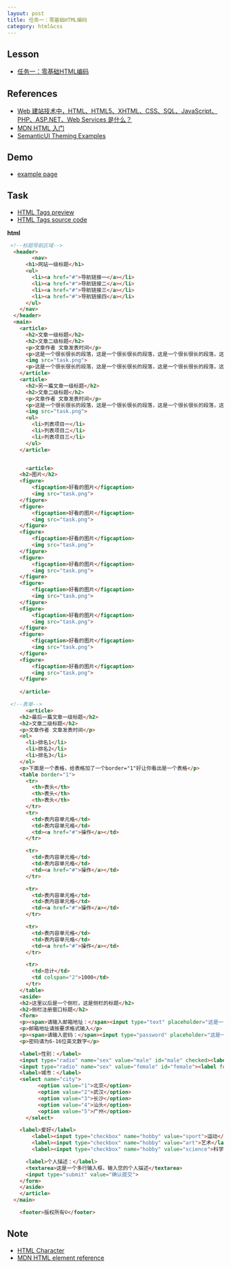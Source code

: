 ```yaml
---
layout: post
title: 任务一：零基础HTML编码
category: html&css
---
```


## Lesson

* [任务一：零基础HTML编码](http://ife.baidu.com/course/detail/id/90)

## References

* [Web 建站技术中，HTML、HTML5、XHTML、CSS、SQL、JavaScript、PHP、ASP.NET、Web Services 是什么？](https://www.zhihu.com/question/22689579)
* [MDN HTML 入门](https://developer.mozilla.org/zh-CN/docs/Web/Guide/HTML/Introduction)
* [SemanticUI Theming Examples](http://semantic-ui.com/examples/theming.html)

## Demo

* [example page](/example)

## Task

* [HTML Tags preview](http://iymx.coding.me/ife/html/task01/index.html)
* [HTML Tags source code](https://github.com/discountry/my-baidu-ife/blob/master/codes/html&css/1-html-tags.html)

**html**

```html
 <!--标题导航区域-->
  <header>
        <nav>
      <h1>网站一级标题</h1>
      <ul>
        <li><a href="#">导航链接一</a></li>
        <li><a href="#">导航链接二</a></li>
        <li><a href="#">导航链接三</a></li>
        <li><a href="#">导航链接四</a></li>    
      </ul>
    </nav>
  </header>
  <main>
    <article>
      <h2>文章一级标题</h2>
      <h2>文章二级标题</h2>
      <p>文章作者 文章发表时间</p>
      <p>这是一个很长很长的段落，这是一个很长很长的段落，这是一个很长很长的段落，这是一个很长很长的段落，这是一个很长很长的段落，这是一个很长很长的段落，这是一个很长很长的段落，<br/>换行了<br/>这是一个很长很长的段落，这是一个很长很长的段落，这是一个很长很长的段落，这是一个很长很长的段落，这是一个很长很长的段落，这是一个很长很长的段落，换行了<br/>这是一个很长很长的段落，这是一个很长很长的段落，<a href = "http://ife.baidu.com">这里有个链接链接到http://ife.baidu.com</a>这是一个很长很长的段落，<strong>这里有个粗体字</strong>这是一个很长很长的段落，这是一个很长很长的段落，这是一个很长很长的段落。</p>
      <img src="task.png">
      <p>这是一个很长很长的段落，这是一个很长很长的段落，这是一个很长很长的段落，这是一个很长很长的段落，这是一个很长很长的段落，这是一个很长很长的段落，这是一个很长很长的段落，<br/>换行了<br/>这是一个很长很长的段落，这是一个很长很长的段落，这是一个很长很长的段落，这是一个很长很长的段落，这是一个很长很长的段落，这是一个很长很长的段落，换行了<br/>这是一个很长很长的段落，这是一个很长很长的段落，<a href = "http://ife.baidu.com" target="_blank">这里有个链接点击后打开新窗口链接到http://ife.baidu.com</a>这是一个很长很长的段落，<strong>这里有个粗体字</strong>这是一个很长很长的段落，这是一个很长很长的段落，这是一个很长很长的段落。</p>
    </article>
    <article>
      <h2>另一篇文章一级标题</h2>
      <h2>文章二级标题</h2>
      <p>文章作者 文章发表时间</p>
      <p>这是一个很长很长的段落，这是一个很长很长的段落，这是一个很长很长的段落，这是一个很长很长的段落，这是一个很长很长的段落，这是一个很长很长的段落，这是一个很长很长的段落，<br/>换行了<br/>这是一个很长很长的段落，这是一个很长很长的段落，这是一个很长很长的段落，这是一个很长很长的段落，这是一个很长很长的段落，这是一个很长很长的段落，换行了<br/>这是一个很长很长的段落，这是一个很长很长的段落，<a href = "http://ife.baidu.com">这里有个链接链接到http://ife.baidu.com</a>这是一个很长很长的段落，<strong>这里有个粗体字</strong>这是一个很长很长的段落，这是一个很长很长的段落，这是一个很长很长的段落。</p>
      <img src="task.png">
      <ul>
        <li>列表项目一</li>
        <li>列表项目二</li>
        <li>列表项目三</li>
      </ul>
    </article>


      <article>
    <h2>图片</h2>
    <figure>
        <figcaption>好看的图片</figcaption>
        <img src="task.png">
    </figure>
    <figure>
        <figcaption>好看的图片</figcaption>
        <img src="task.png">
    </figure>
    <figure>
        <figcaption>好看的图片</figcaption>
        <img src="task.png">
    </figure>
    <figure>
        <figcaption>好看的图片</figcaption>
        <img src="task.png">
    </figure>
    <figure>
        <figcaption>好看的图片</figcaption>
        <img src="task.png">
    </figure>
    <figure>
        <figcaption>好看的图片</figcaption>
        <img src="task.png">
    </figure>
    <figure>
        <figcaption>好看的图片</figcaption>
        <img src="task.png">
    </figure>
    <figure>
        <figcaption>好看的图片</figcaption>
        <img src="task.png">
    </figure>
    
    </article>

 <!--表单-->
      <article>
    <h2>最后一篇文章一级标题</h2>
    <h2>文章二级标题</h2>
    <p>文章作者 文章发表时间</p>
    <ol>
      <li>排名1</li>
      <li>排名2</li>
      <li>排名3</li>
    </ol>
    <p>下面是一个表格，给表格加了一个border="1"好让你看出是一个表格</p>
    <table border="1">
      <tr>
        <th>表头</th>
        <th>表头</th>
        <th>表头</th>
      </tr>
      <tr>
        <td>表内容单元格</td>
        <td>表内容单元格</td>
        <td><a href="#">操作</a></td>
      </tr>

      <tr>
        <td>表内容单元格</td>
        <td>表内容单元格</td>
        <td><a href="#">操作</a></td>
      </tr>

      <tr>
        <td>表内容单元格</td>
        <td>表内容单元格</td>
        <td><a href="#">操作</a></td>
      </tr>

      <tr>
        <td>表内容单元格</td>
        <td>表内容单元格</td>
        <td><a href="#">操作</a></td>
      </tr>

      <tr>
        <td>总计</td>
        <td colspan="2">1000</td>
      </tr>
    </table>
    <aside>
    <h2>这里以后是一个侧栏，这是侧栏的标题</h2>
    <h2>侧栏注册窗口标题</h2>
    <form>
    <p><span>请输入邮箱地址：</span><input type="text" placeholder="这是一个文本输入框"></p>
    <p>邮箱地址请按要求格式输入</p>
    <p><span>请输入密码：</span><input type="password" placeholder="这是一个文本输入框"><span>请重复输入密码：</span><input type="password" placeholder="这是一个文本输入框"></p>
    <p>密码请为6-16位英文数字</p>

    <label>性别：</label>
    <input type="radio" name="sex" value="male" id="male" checked><label for="male">男</label> 
    <input type="radio" name="sex" value="female" id="female"><label for="female">女</label> 
    <label>城市：</label>
    <select name="city">   
          <option value="1">北京</option>   
          <option value="2">武汉</option>   
          <option value="3">长沙</option>   
          <option value="4">汕头</option>   
          <option value="5">广州</option>      
      </select>  

    <label>爱好</label>
        <label><input type="checkbox" name="hobby" value="sport">运动</label>
        <label><input type="checkbox" name="hobby" value="art">艺术</label>
        <label><input type="checkbox" name="hobby" value="science">科学</label>

      <label>个人描述：</label>
      <textarea>这是一个多行输入框，输入您的个人描述</textarea>
      <input type="submit" value="确认提交">
    </form>
    </aside>
    </article>
  </main>

    <footer>版权所有©</footer>
```

## Note

* [HTML Character](https://www.w3.org/TR/2011/WD-html5-20110113/named-character-references.html)
* [MDN HTML element reference](https://developer.mozilla.org/en-US/docs/Web/HTML/Element)

